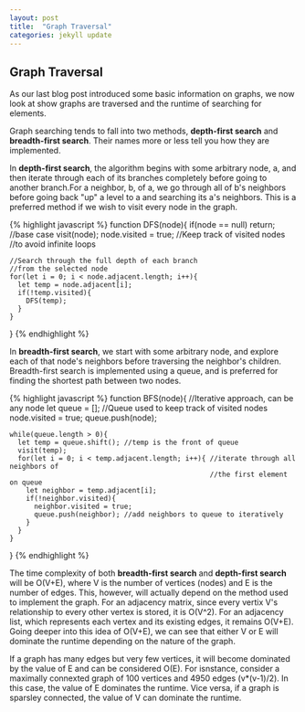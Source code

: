 ```yaml
---
layout: post
title:  "Graph Traversal"
categories: jekyll update
---
```



## Graph Traversal ##
As our last blog post introduced some basic information on graphs,
we now look at show graphs are traversed and the runtime of 
searching for elements.

Graph searching tends to fall into two methods, **depth-first search**
and **breadth-first search**. Their names more or less tell you
how they are implemented.

In **depth-first search**, the algorithm begins with some arbitrary node,
a, and then iterate through each of its branches completely before going 
to another branch.For a neighbor, b, of a, we go through all of b's neighbors 
before going back "up" a level to a and searching its a's neighbors. This is
a preferred method if we wish to visit every node in the graph. 

{% highlight javascript %}
  function DFS(node){
    if(node == null) return; //base case
    visit(node); 
    node.visited = true; //Keep track of visited nodes 
                         //to avoid infinite loops

    //Search through the full depth of each branch
    //from the selected node
    for(let i = 0; i < node.adjacent.length; i++){
      let temp = node.adjacent[i];
      if(!temp.visited){
        DFS(temp);
      }
    }
  }
{% endhighlight %}


In **breadth-first search**, we start with some arbitrary node,
and explore each of that node's neighbors before traversing 
the neighbor's children. Breadth-first search is implemented
using a queue, and is preferred for finding the shortest
path between two nodes. 

{% highlight javascript %}
  function BFS(node){ //Iterative approach, can be any node
    let queue = []; //Queue used to keep track of visited nodes
    node.visited = true;
    queue.push(node); 

    while(queue.length > 0){ 
      let temp = queue.shift(); //temp is the front of queue
      visit(temp);
      for(let i = 0; i < temp.adjacent.length; i++){ //iterate through all neighbors of
                                                     //the first element on queue
        let neighbor = temp.adjacent[i];
        if(!neighbor.visited){
          neighbor.visited = true;
          queue.push(neighbor); //add neighbors to queue to iteratively          
        }
      }
    }
  }
{% endhighlight %}


The time complexity of both **breadth-first search** and **depth-first search**
will be O(V+E), where V is the number of vertices (nodes) and E is the number of 
edges. This, however, will actually depend on the method used to implement the graph.
For an adjacency matrix, since every vertix V's relationship to every other vertex is stored,
it is O(V^2). For an adjacency list, which represents each vertex and its existing edges,
it remains O(V+E). Going deeper into this idea of O(V+E), we can see that either V or E
will dominate the runtime depending on the nature of the graph.

If a graph has many edges but very few vertices, it will become dominated by the value of E
and can be considered O(E). For isnstance, consider a maximally connexted graph of
100 vertices and 4950 edges (v*(v-1)/2). In this case, the value of E dominates the runtime.
Vice versa, if a graph is sparsley connected, the value of V can dominate the runtime. 
